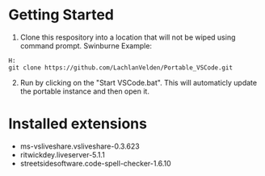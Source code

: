 # Getting Started
1. Clone this respository into a location that will not be wiped using command prompt. Swinburne Example:
```
H:
git clone https://github.com/LachlanVelden/Portable_VSCode.git
```
2. Run by clicking on the "Start VSCode.bat". This will automaticly update the portable instance and then open it.

# Installed extensions
 - ms-vsliveshare.vsliveshare-0.3.623
 - ritwickdey.liveserver-5.1.1
 - streetsidesoftware.code-spell-checker-1.6.10